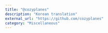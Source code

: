 ```yaml
---
title: "@cozyplanes"
description: "Korean translation"
external_url: "https://github.com/cozyplanes"
category: "Miscellaneous"
---
```

